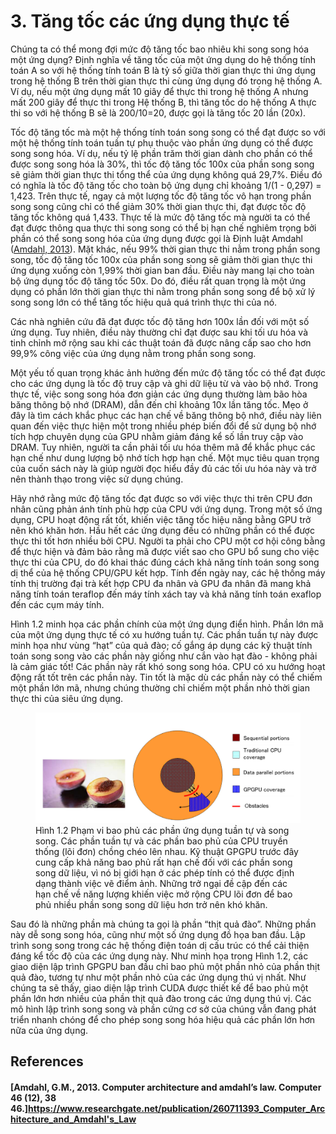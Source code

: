 # 3. Tăng tốc các ứng dụng thực tế

Chúng ta có thể mong đợi mức độ tăng tốc bao nhiêu khi song song hóa một ứng dụng? Định nghĩa về tăng tốc của một ứng dụng do hệ thống tính toán A so với hệ thống tính toán B là tỷ số giữa thời gian thực thi ứng dụng trong hệ thống B trên thời gian thực thi cùng ứng dụng đó trong hệ thống A. Ví dụ, nếu một ứng dụng mất 10 giây để thực thi trong hệ thống A nhưng mất 200 giây để thực thi trong Hệ thống B, thì tăng tốc do hệ thống A thực thi so với hệ thống B sẽ là 200/10=20, được gọi là tăng tốc 20 lần (20x).

Tốc độ tăng tốc mà một hệ thống tính toán song song có thể đạt được so với một hệ thống tính toán tuần tự phụ thuộc vào phần ứng dụng có thể được song song hóa. Ví dụ, nếu tỷ lệ phần trăm thời gian dành cho phần có thể được song song hóa là 30%, thì tốc độ tăng tốc 100x của phần song song sẽ giảm thời gian thực thi tổng thể của ứng dụng không quá 29,7%. Điều đó có nghĩa là tốc độ tăng tốc cho toàn bộ ứng dụng chỉ khoảng 1/(1 - 0,297) = 1,423. Trên thực tế, ngay cả một lượng tốc độ tăng tốc vô hạn trong phần song song cũng chỉ có thể giảm 30% thời gian thực thi, đạt được tốc độ tăng tốc không quá 1,433. Thực tế là mức độ tăng tốc mà người ta có thể đạt được thông qua thực thi song song có thể bị hạn chế nghiêm trọng bởi phần có thể song song hóa của ứng dụng được gọi là Định luật Amdahl ([Amdahl, 2013](#amdahl-gm-2013-computer-architecture-and-amdahls-law-computer-46-12-38-46httpswwwresearchgatenetpublication260711393_computer_architecture_and_amdahls_law)). Mặt khác, nếu 99% thời gian thực thi nằm trong phần song song, tốc độ tăng tốc 100x của phần song song sẽ giảm thời gian thực thi ứng dụng xuống còn 1,99% thời gian ban đầu. Điều này mang lại cho toàn bộ ứng dụng tốc độ tăng tốc 50x. Do đó, điều rất quan trọng là một ứng dụng có phần lớn thời gian thực thi nằm trong phần song song để bộ xử lý song song lớn có thể tăng tốc hiệu quả quá trình thực thi của nó.

Các nhà nghiên cứu đã đạt được tốc độ tăng hơn 100x lần đối với một số ứng dụng. Tuy nhiên, điều này thường chỉ đạt được sau khi tối ưu hóa và tinh chỉnh mở rộng sau khi các thuật toán đã được nâng cấp sao cho hơn 99,9% công việc của ứng dụng nằm trong phần song song.

Một yếu tố quan trọng khác ảnh hưởng đến mức độ tăng tốc có thể đạt được cho các ứng dụng là tốc độ truy cập và ghi dữ liệu từ và vào bộ nhớ. Trong thực tế, việc song song hóa đơn giản các ứng dụng thường làm bão hòa băng thông bộ nhớ (DRAM), dẫn đến chỉ khoảng 10x lần tăng tốc. Mẹo ở đây là tìm cách khắc phục các hạn chế về băng thông bộ nhớ, điều này liên quan đến việc thực hiện một trong nhiều phép biến đổi để sử dụng bộ nhớ tích hợp chuyên dụng của GPU nhằm giảm đáng kể số lần truy cập vào DRAM. Tuy nhiên, người ta cần phải tối ưu hóa thêm mã để khắc phục các hạn chế như dung lượng bộ nhớ tích hợp hạn chế. Một mục tiêu quan trọng của cuốn sách này là giúp người đọc hiểu đầy đủ các tối ưu hóa này và trở nên thành thạo trong việc sử dụng chúng.

Hãy nhớ rằng mức độ tăng tốc đạt được so với việc thực thi trên CPU đơn nhân cũng phản ánh tính phù hợp của CPU với ứng dụng. Trong một số ứng dụng, CPU hoạt động rất tốt, khiến việc tăng tốc hiệu năng bằng GPU trở nên khó khăn hơn. Hầu hết các ứng dụng đều có những phần có thể được thực thi tốt hơn nhiều bởi CPU. Người ta phải cho CPU một cơ hội công bằng để thực hiện và đảm bảo rằng mã được viết sao cho GPU bổ sung cho việc thực thi của CPU, do đó khai thác đúng cách khả năng tính toán song song dị thể của hệ thống CPU/GPU kết hợp. Tính đến ngày nay, các hệ thống máy tính thị trường đại trà kết hợp CPU đa nhân và GPU đa nhân đã mang khả năng tính toán teraflop đến máy tính xách tay và khả năng tính toán exaflop đến các cụm máy tính.

Hình 1.2 minh họa các phần chính của một ứng dụng điển hình. Phần lớn mã của một ứng dụng thực tế có xu hướng tuần tự. Các phần tuần tự này được minh họa như vùng “hạt” của quả đào; cố gắng áp dụng các kỹ thuật tính toán song song vào các phần này giống như cắn vào hạt đào - không phải là cảm giác tốt! Các phần này rất khó song song hóa. CPU có xu hướng hoạt động rất tốt trên các phần này. Tin tốt là mặc dù các phần này có thể chiếm một phần lớn mã, nhưng chúng thường chỉ chiếm một phần nhỏ thời gian thực thi của siêu ứng dụng.

<figure>
    <img src="image-1.png"
         alt="Hình 1.2">
    <figcaption>Hình 1.2 Phạm vi bao phủ các phần ứng dụng tuần tự và song song. Các phần tuần tự và các phần bao phủ của CPU truyền thống (lõi đơn) chồng chéo lên nhau. Kỹ thuật GPGPU trước đây cung cấp khả năng bao phủ rất hạn chế đối với các phần song song dữ liệu, vì nó bị giới hạn ở các phép tính có thể được định dạng thành việc vẽ điểm ảnh. Những trở ngại đề cập đến các hạn chế về năng lượng khiến việc mở rộng CPU lõi đơn để bao phủ nhiều phần song song dữ liệu hơn trở nên khó khăn.
</figcaption>
</figure>

Sau đó là những phần mà chúng ta gọi là phần “thịt quả đào”. Những phần này dễ song song hóa, cũng như một số ứng dụng đồ họa ban đầu. Lập trình song song trong các hệ thống điện toán dị cấu trúc có thể cải thiện đáng kể tốc độ của các ứng dụng này. Như minh họa trong Hình 1.2, các giao diện lập trình GPGPU ban đầu chỉ bao phủ một phần nhỏ của phần thịt quả đào, tương tự như một phần nhỏ của các ứng dụng thú vị nhất. Như chúng ta sẽ thấy, giao diện lập trình CUDA được thiết kế để bao phủ một phần lớn hơn nhiều của phần thịt quả đào trong các ứng dụng thú vị. Các mô hình lập trình song song và phần cứng cơ sở của chúng vẫn đang phát triển nhanh chóng để cho phép song song hóa hiệu quả các phần lớn hơn nữa của ứng dụng.

## References

#### [Amdahl, G.M., 2013. Computer architecture and amdahl’s law. Computer 46 (12), 38 46.]https://www.researchgate.net/publication/260711393_Computer_Architecture_and_Amdahl's_Law
